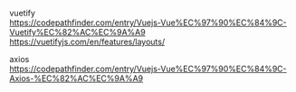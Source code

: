 vuetify  
https://codepathfinder.com/entry/Vuejs-Vue%EC%97%90%EC%84%9C-Vuetify%EC%82%AC%EC%9A%A9  
https://vuetifyjs.com/en/features/layouts/  
  
  
axios  
https://codepathfinder.com/entry/Vuejs-Vue%EC%97%90%EC%84%9C-Axios-%EC%82%AC%EC%9A%A9  

